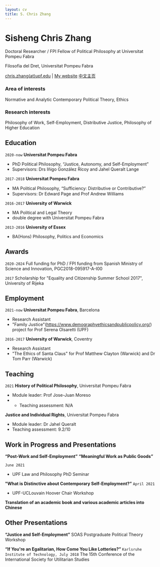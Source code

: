 ```yaml
---
layout: cv
title: S. Chris Zhang 
---
```

# Sisheng Chris Zhang

Doctoral Researcher / FPI Fellow of Political Philosophy at Universitat Pompeu Fabra

Filosofia del Dret, Universitat Pompeu Fabra

<div id="webaddress">
<a href="mailto:chris.zhangATupf.edug">chris.zhang(at)upf.edu</a>
| <a href="http://czhang.uk">My website</a>
  <a href="http://sishengzhang.com">中文主页</a> 
</div>


<!--
## Currently

Standing on the shoulders of giants
-->

### Area of interests 

Normative and Analytic Contemporary Political Theory, Ethics

### Research interests

Philosophy of Work, Self-Employment, Distributive Justice, Philosophy of Higher Education

## Education

`2020-now`
__Universitat Pompeu Fabra__

- PhD Political Philosophy, “Justice, Autonomy, and Self-Employment”
- Supervisors: Drs Iñigo González Ricoy and Jahel Queralt Lange

`2017-2018`
__Universitat Pompeu Fabra__

- MA Political Philosophy, “Suﬃciency: Distributive or Contributive?”
- Supervisors: Dr Edward Page and Prof Andrew Williams

`2016-2017`
__University of Warwick__

- MA Political and Legal Theory
- double degree with Universitat Pompeu Fabra

`2013-2016`
__University of Essex__

- BA(Hons) Philosophy, Politics and Economics


## Awards

`2020-2024`
Full funding for PhD / FPI funding from Spanish Ministry of Science and Innovation, PGC2018-095917-A-I00

`2017`
Scholarship for "Equality and Citizenship Summer School 2017", University of Rijeka 

<!--
## Publications

 A list is also available [online](http://scholar.google.co.uk/citations?user=LTOTl0YAAAAJ)

### Journals

`1669`
Newton Sir I, De analysi per æquationes numero terminorum infinitas. 

`1669`
Lectiones opticæ.

etc. etc. etc.

### Patents

`2012`
Infinitesimal calculus for solutions to physics problems, [SMBC](http://www.techdirt.com/articles/20121011/09312820678/if-patents-had-been-around-time-newton.shtml) patent 001

-->

## Employment

`2021-now`
__Universitat Pompeu Fabra__, Barcelona

- Research Assistant
- "Family Justice"(https://www.demographyethicsandpublicpolicy.org/) project for Prof Serena Olsaretti (UPF)

`2016-2017`
__University of Warwick__, Coventry

- Research Assistant
- "The Ethics of Santa Claus" for Prof Matthew Clayton (Warwick) and Dr Tom Parr (Warwick)



## Teaching
`2021`
__History of Political Philosophy__, Universitat Pompeu Fabra
- Module leader: Prof Jose-Juan Moreso
- - Teaching assessment: N/A

__Justice and Individual Rights__, Universitat Pompeu Fabra
- Module leader: Dr Jahel Queralt
- Teaching assessment: 9.2/10

## Work in Progress and Presentations
__“Post-Work and Self-Employment”__
__“Meaningful Work as Public Goods”__

`June 2021`
- UPF Law and Philosophy PhD Seminar

__"What is Distinctive about Contemporary Self-Employment?”__
`April 2021`
- UPF-UCLouvain Hoover Chair Workshop


__Translation of an academic book and various academic articles into Chinese__


## Other Presentations
__“Justice and Self-Employment”__
SOAS Postgraduate Political Theory Workshop


__“If You're an Egalitarian, How Come You Like Lotteries?”__
`Karlsruhe Institute of Technology, July 2018`
The 15th Conference of the International Society for Utilitarian Studies

<!-- ### Footer

Last updated: Sunday, 30 January 2022 -->


